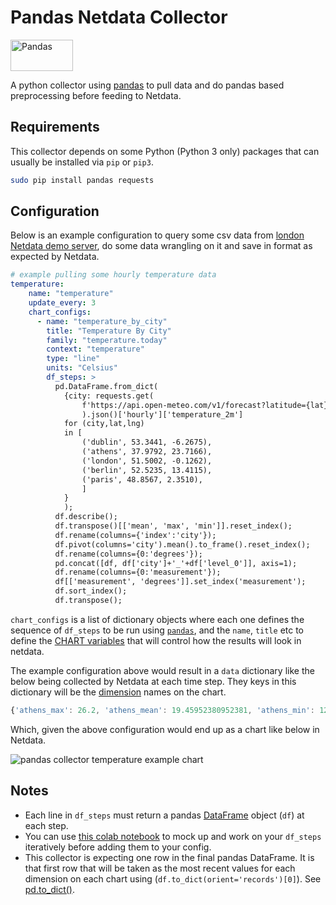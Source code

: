 <!--
title: "Pandas"
custom_edit_url: https://github.com/netdata/netdata/edit/master/collectors/python.d.plugin/pandas/README.md
-->

# Pandas Netdata Collector

<a href="https://pandas.pydata.org/" target="_blank">
  <img src="https://pandas.pydata.org/docs/_static/pandas.svg" alt="Pandas" width="100px" height="50px" />
 </a>

A python collector using [pandas](https://pandas.pydata.org/) to pull data and do pandas based 
preprocessing before feeding to Netdata.

## Requirements

This collector depends on some Python (Python 3 only) packages that can usually be installed via `pip` or `pip3`.

```bash
sudo pip install pandas requests
```

## Configuration

Below is an example configuration to query some csv data from 
[london Netdata demo server](http://london.my-netdata.io/), do some data wrangling on it and save in 
format as expected by Netdata.

```yaml
# example pulling some hourly temperature data
temperature:
    name: "temperature"
    update_every: 3
    chart_configs:
      - name: "temperature_by_city"
        title: "Temperature By City"
        family: "temperature.today"
        context: "temperature"
        type: "line"
        units: "Celsius"
        df_steps: >
          pd.DataFrame.from_dict(
            {city: requests.get(
                f'https://api.open-meteo.com/v1/forecast?latitude={lat}&longitude={lng}&hourly=temperature_2m'
                ).json()['hourly']['temperature_2m'] 
            for (city,lat,lng) 
            in [
                ('dublin', 53.3441, -6.2675),
                ('athens', 37.9792, 23.7166),
                ('london', 51.5002, -0.1262),
                ('berlin', 52.5235, 13.4115),
                ('paris', 48.8567, 2.3510),
                ]
            }
            );                                                         # use dictionary comprehension to make multiple requests;
          df.describe();                                               # get aggregate stats for each city;
          df.transpose()[['mean', 'max', 'min']].reset_index();        # just take mean, min, max;
          df.rename(columns={'index':'city'});                         # some column renaming;
          df.pivot(columns='city').mean().to_frame().reset_index();    # force to be one row per city;
          df.rename(columns={0:'degrees'});                            # some column renaming;
          pd.concat([df, df['city']+'_'+df['level_0']], axis=1);       # add new column combining city and summary measurement label;
          df.rename(columns={0:'measurement'});                        # some column renaming;
          df[['measurement', 'degrees']].set_index('measurement');     # just take two columns we want;
          df.sort_index();                                             # sort by city name;
          df.transpose();                                              # transpose so its just one wide row;
```

`chart_configs` is a list of dictionary objects where each one defines the sequence of `df_steps` to be run using [`pandas`](https://pandas.pydata.org/), 
and the `name`, `title` etc to define the 
[CHART variables](https://learn.netdata.cloud/docs/agent/collectors/python.d.plugin#global-variables-order-and-chart) 
that will control how the results will look in netdata.

The example configuration above would result in a `data` dictionary like the below being collected by Netdata 
at each time step. They keys in this dictionary will be the 
[dimension](https://learn.netdata.cloud/docs/agent/web#dimensions) names on the chart.

```javascript
{'athens_max': 26.2, 'athens_mean': 19.45952380952381, 'athens_min': 12.2, 'berlin_max': 17.4, 'berlin_mean': 10.764285714285714, 'berlin_min': 5.7, 'dublin_max': 15.3, 'dublin_mean': 12.008928571428571, 'dublin_min': 6.6, 'london_max': 18.9, 'london_mean': 12.510714285714286, 'london_min': 5.2, 'paris_max': 19.4, 'paris_mean': 12.054166666666665, 'paris_min': 4.8}
```

Which, given the above configuration would end up as a chart like below in Netdata.

![pandas collector temperature example chart](https://user-images.githubusercontent.com/2178292/195075312-8ce8cf68-5172-48e3-af09-104ffecfcdd6.png)

## Notes
 -  Each line in `df_steps` must return a pandas 
[DataFrame](https://pandas.pydata.org/docs/reference/api/pandas.DataFrame.html) object (`df`) at each step.
 -  You can use 
[this colab notebook](https://colab.research.google.com/drive/1VYrddSegZqGtkWGFuiUbMbUk5f3rW6Hi?usp=sharing) 
to mock up and work on your `df_steps` iteratively before adding them to your config.
 -  This collector is expecting one row in the final pandas DataFrame. It is that first row that will be taken 
as the most recent values for each dimension on each chart using (`df.to_dict(orient='records')[0]`). 
See [pd.to_dict()](https://pandas.pydata.org/docs/reference/api/pandas.DataFrame.to_dict.html).
